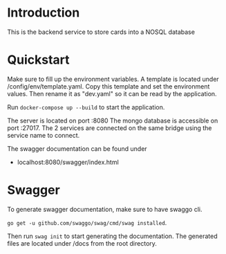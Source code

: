 # Introduction

This is the backend service to store cards into a NOSQL database

# Quickstart

Make sure to fill up the environment variables. A template is located under /config/env/template.yaml. Copy this template and set the environment values. Then rename it as "dev.yaml" so it can be read by the application.

Run `docker-compose up --build` to start the application.

The server is located on port :8080
The mongo database is accessible on port :27017. The 2 services are connected on the same bridge using the service name to connect.

The swagger documentation can be found under

- localhost:8080/swagger/index.html

# Swagger

To generate swagger documentation, make sure to have swaggo cli.

`go get -u github.com/swaggo/swag/cmd/swag installed`.

Then run `swag init` to start generating the documentation. The generated files are located under /docs from the root directory.
